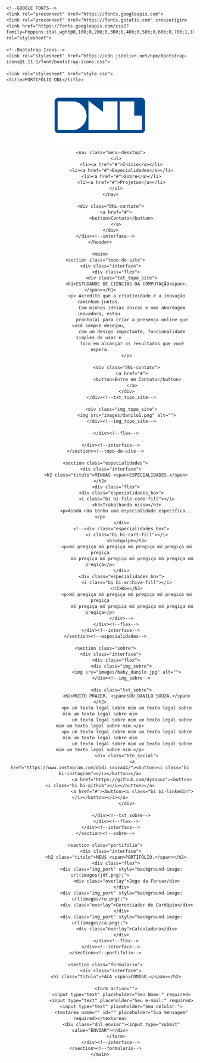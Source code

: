 <!DOCTYPE html>
<html lang="pt-br">
<head>
    <meta charset="UTF-8">
    <meta name="viewport" content="width=device-width, initial-scale=1.0">

    <!--GOOGLE FONTS-->
    <link rel="preconnect" href="https://fonts.googleapis.com">
    <link rel="preconnect" href="https://fonts.gstatic.com" crossorigin>
    <link href="https://fonts.googleapis.com/css2?family=Poppins:ital,wght@0,100;0,200;0,300;0,400;0,500;0,600;0,700;1,100;1,200;1,300;1,400;1,500;1,600&display=swap" rel="stylesheet">
    
    <!--Bootstrap Icons-->
    <link rel="stylesheet" href="https://cdn.jsdelivr.net/npm/bootstrap-icons@1.11.1/font/bootstrap-icons.css">

    <link rel="stylesheet" href="style.css">
    <title>PORTIFÓLIO DNL</title>
</head>
<body>
    <header>
        <div class="interface">
            <div class="logo">
                <a href="#">
                    <img src="images/logo.png" alt="Logo DNL">
                </a>
            </div><!--logo-->

            <nav class="menu-desktop">
                <ul>
                    <li><a href="#">Inicio</a></li>
                    <li><a href="#">Especialidades</a></li>
                    <li><a href="#">Sobre</a></li>
                    <li><a href="#">Projetos</a></li>
                </ul>
            </nav>
    
            <div class="DNL-contato">
                <a href="#">
                    <button>Contato</button>
                </a>
            </div>
        </div><!--interface-->
    </header>

    <main>
        <section class="topo-do-site">
            <div class="interface">
                <div class="flex">
                    <div class="txt_topo_site">
                        <h1>ESTUDANDE DE CIÊNCIAS DA COMPUTAÇÃO<span>.</span></h1>
                        <p> Acredito que a criatividade e a inovação caminham juntas. 
                            Com minhas ideias únicas e uma abordagem inovadora, estou 
                            pronto(a) para criar a presença online que você sempre desejou, 
                            com um design impactante, funcionalidade simples de usar e 
                            foco em alcançar os resultados que você espera.
                        </p>

                        <div class="DNL-contato">
                            <a href="#">
                                <button>Entre em Contato</button>
                            </a>
                        </div>
                    </div><!--txt_topo_site-->

                    <div class="img_topo_site">
                        <img src="images/danilo1.png" alt="">
                    </div><!--img_topo_site-->

                </div><!--flex-->

            </div><!--interface-->
        </section><!--topo-do-site-->

        <section class="especialidades">
            <div class="interface">
                <h2 class="titulo">MINHAS <span>ESPECIALIDADES.</span></h2>
                <div class="flex">
                    <div class="especialidades_box">
                        <i class="bi bi-file-code-fill"></i>
                        <h3>Trabalhando nisso</h3>
                        <p>Ainda não tenho uma especialidade especifica... </p>
                    </div>
                    <!--<div class="especialidades_box">
                        <i class="bi bi-cart-fill"></i>
                        <h3>Equipe</h3>
                        <p>mó pregiça mó pregiça mó pregiça mó pregiça mó pregiça
                            mó pregiça mó pregiça mó pregiça mó pregiça mó pregiça</p>
                    </div>
                    <div class="especialidades_box">
                        <i class="bi bi-archive-fill"></i>
                        <h3>Box</h3>
                        <p>mó pregiça mó pregiça mó pregiça mó pregiça mó pregiça
                            mó pregiça mó pregiça mó pregiça mó pregiça mó pregiça</p>
                    </div>-->
                </div><!--flex-->
            </div><!--interface-->
        </section><!--especialidades-->

        <section class="sobre">
            <div class="interface">
                <div class="flex">
                    <div class="img_sobre">
                        <img src="images/baby_danilo.jpg" alt="">
                    </div><!--img_sobre-->

                    <div class="txt_sobre">
                        <h2>MUITO PRAZER, <span>SOU DANILO SOUZA.</span></h2>
                        <p> um texto legal sobre mim um texto legal sobre mim um texto legal sobre mim
                            um texto legal sobre mim um texto legal sobre mim um texto legal sobre mim.</p>
                        <p> um texto legal sobre mim um texto legal sobre mim um texto legal sobre mim
                            um texto legal sobre mim um texto legal sobre mim um texto legal sobre mim.</p>
                        <div class="btn_social">
                            <a href="https://www.instagram.com/didi.souza44/"><button><i class="bi bi-instagram"></i></button></a>
                            <a href="https://github.com/dysoouz"><button><i class="bi bi-github"></i></button></a>
                            <a href="#"><button><i class="bi bi-linkedin"></i></button></i></a>
                        </div>

                    </div><!--txt_sobre-->
                </div><!--flex-->
            </div><!--interface-->
        </section><!--sobre-->

        <section class="portifolio">
            <div class="interface">
                <h2 class="titulo">MEUS <span>PORTIFÓLIO.</span></h2>
                <div class="flex">
                    <div class="img_port" style="background-image: url(images/jdf.png);">
                        <div class="overlay">Jogo da Forca</div>
                    </div>
                    <div class="img_port" style="background-image: url(images/ru.png);">
                        <div class="overlay">Gerenciador de Cardápio</div>
                    </div>
                    <div class="img_port" style="background-image: url(images/ca.png);">
                        <div class="overlay">Calculadora</div>
                    </div>
                </div><!--flex-->
            </div><!--interface-->
        </section><!--portifolio-->

        <section class="formulario">
            <div class="interface">
                <h2 class="titulo">FALA <span>COMIGO.</span></h2>

                <form action="">
                    <input type="text" placeholder="Seu Nome:" required>
                    <input type="text" placeholder="Seu e-mail:" required>
                    <input type="text" placeholder="Seu celular:">
                    <textarea name="" id="" placeholder="Sua mensagem" required></textarea>
                    <div class="dnl_enviar"><input type="submit" value="ENVIAR"></div>
                </form>
            </div><!--interface-->
        </section><!--formulario-->
    </main>
</body>
</html>
